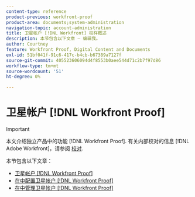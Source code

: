 ```yaml
---
content-type: reference
product-previous: workfront-proof
product-area: documents;system-administration
navigation-topic: account-administration
title: 卫星帐户 [!DNL Workfront] 校样概述
description: 本节包含以下文章 — 编辑我。
author: Courtney
feature: Workfront Proof, Digital Content and Documents
exl-id: 51bf041f-91c6-417c-b4cb-b67389a7127f
source-git-commit: 405523606094d4f8553b0aee544d71c2b7f97d86
workflow-type: tm+mt
source-wordcount: '51'
ht-degree: 0%

---
```


# 卫星帐户 [!DNL Workfront Proof]

>[!IMPORTANT]
>
>本文介绍独立产品中的功能 [!DNL Workfront Proof]. 有关内部校对的信息 [!DNL Adobe Workfront]，请参阅 [校对](../../../review-and-approve-work/proofing/proofing.md).

本节包含以下文章：

* [卫星帐户 [!DNL Workfront Proof]](../../../workfront-proof/wp-acct-admin/satellite-accounts/sat-accts-in-wp.md)
* [在中配置卫星帐户 [!DNL Workfront Proof]](../../../workfront-proof/wp-acct-admin/satellite-accounts/configure-sat-acct-in-wp.md)
* [在中管理卫星帐户 [!DNL Workfront Proof]](../../../workfront-proof/wp-acct-admin/satellite-accounts/manage-sat-acct-in-wp.md)
